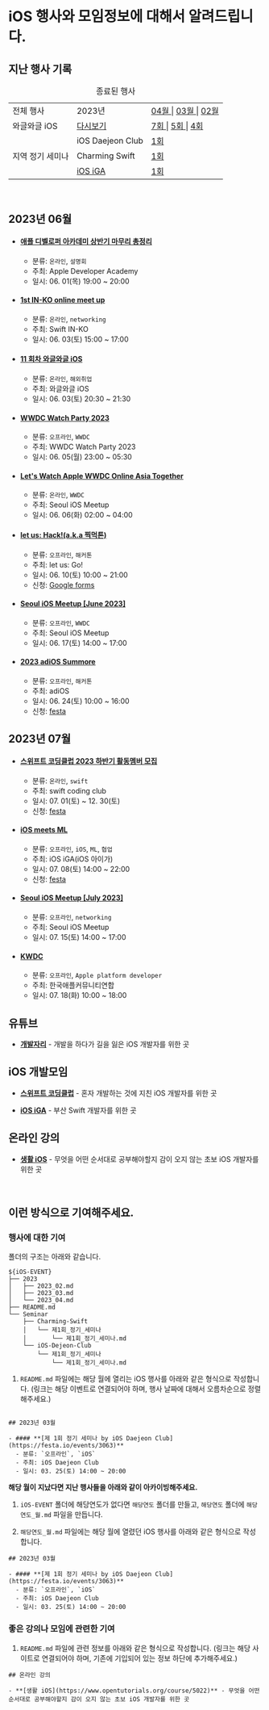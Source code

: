 # iOS 행사와 모임정보에 대해서 알려드립니다.

## 지난 행사 기록

<table>
	<caption>종료된 행사</caption>
	<tr>
    <td> 전체 행사 </td>
		<td> 2023년 </td>
		<td>
      <a href="./2023/2023_04.md"> 04월 </a> | 
			<a href="./2023/2023_03.md"> 03월 </a> | 
			<a href="./2023/2023_02.md"> 02월 </a>
		</td>
	</tr>
  <tr>
    <td> 와글와글 iOS </td>
    <td> <a href="https://youtube.com/playlist?list=PL1PI2d-NlJ8t2X2VMihKC3uyCTR9yCJeQ"> 다시보기 </a> </td>
		<td>
      <a href="https://github.com/Swift-Coding-Club/iOS-EVENT/blob/main/2023/2023_03.md#%EC%A0%9C-7%ED%9A%8C-%EC%99%80%EA%B8%80%EC%99%80%EA%B8%80-ios"> 7회 </a>
        |
			<a href="https://github.com/Swift-Coding-Club/iOS-EVENT/blob/main/2023/2023_02.md#%EC%A0%9C-5%ED%9A%8C-%EC%99%80%EA%B8%80%EC%99%80%EA%B8%80-ios"> 5회 </a>
      |
      <a href="https://github.com/Swift-Coding-Club/iOS-EVENT/blob/main/2023/2023_02.md#%EC%A0%9C-4%ED%9A%8C-%EC%99%80%EA%B8%80%EC%99%80%EA%B8%80-ios"> 4회 </a>
    	</td>
    </tr>
  </tr>
  <tr>
    <td rowspan="4" > 지역 정기 세미나 </td>
    <tr>
      <td> iOS Daejeon Club </td>
      <td>
        <a href="https://github.com/Swift-Coding-Club/iOS-EVENT/blob/main/Seminar/iOS-Dejeon-Club/%EC%A0%9C1%ED%9A%8C_%EC%A0%95%EA%B8%B0_%EC%84%B8%EB%AF%B8%EB%82%98/%EC%A0%9C1%ED%9A%8C_%EC%A0%95%EA%B8%B0_%EC%84%B8%EB%AF%B8%EB%82%98.md"> 1회 </a>
      </td>
    </tr>
    <tr>
      <td> Charming Swift </td>
      <td>
        <a href="https://github.com/Swift-Coding-Club/iOS-EVENT/blob/main/Seminar/Charming-Swift/%EC%A0%9C1%ED%9A%8C_%EC%A0%95%EA%B8%B0_%EC%84%B8%EB%AF%B8%EB%82%98/%EC%A0%9C1%ED%9A%8C_%EC%A0%95%EA%B8%B0_%EC%84%B8%EB%AF%B8%EB%82%98.md"> 1회 </a>
      </td>
    </tr>
    <tr>
      <td> <a href ="https://ios-iga.vercel.app/"> iOS iGA</td>
      <td>
        <a href="https://ios-iga.vercel.app/"> 1회 </a>
      </td>
    </tr>
  </tr>
</table>

<br />

## 2023년 06월

- #### **[애플 디벨로퍼 아카데미 상반기 마무리 총정리](https://idserve-net.zoom.us/meeting/register/tZAvf-2spz4oGdXZ7Bh4pq8S-7uD0i5moXp0#/registration)**

  - 분류: `온라인`, `설명회`
  - 주최: Apple Developer Academy
  - 일시: 06. 01(목) 19:00 ~ 20:00

- #### **[1st IN-KO online meet up](https://airtable.com/shr0DGQpYDYQkg647)**

  - 분류: `온라인`, `networking`
  - 주최: Swift IN-KO
  - 일시: 06. 03(토) 15:00 ~ 17:00

- #### **[11 회차 와글와글 iOS](https://discord.gg/CheamVKw4h)**

  - 분류: `온라인`, `해외취업`
  - 주최: 와글와글 iOS
  - 일시: 06. 03(토) 20:30 ~ 21:30

- #### **[WWDC Watch Party 2023](https://festa.io/events/3547)**

  - 분류: `오프라인`, `WWDC`
  - 주최: WWDC Watch Party 2023
  - 일시: 06. 05(월) 23:00 ~ 05:30

- #### **[Let's Watch Apple WWDC Online Asia Together](https://www.meetup.com/ko-KR/seoul-ios-meetup/events/293796757/)**

  - 분류: `온라인`, `WWDC`
  - 주최: Seoul iOS Meetup
  - 일시: 06. 06(화) 02:00 ~ 04:00

- #### **[let us: Hack!(a.k.a 찍먹톤)](https://gamma.app/docs/let-us-Go--qsr1y57vqdo5nxj?mode=doc)**

  - 분류: `오프라인`, `해커톤`
  - 주최: let us: Go!
  - 일시: 06. 10(토) 10:00 ~ 21:00
  - 신청: [Google forms](https://docs.google.com/forms/d/1if9UU46XQ6edj9oLtxp6H3gRPIGF85ENLqM4l7ytYjA/edit)

- #### **[Seoul iOS Meetup [June 2023]](https://www.meetup.com/ko-KR/seoul-ios-meetup/events/293856626/)**

  - 분류: `오프라인`, `WWDC`
  - 주최: Seoul iOS Meetup
  - 일시: 06. 17(토) 14:00 ~ 17:00

- #### **[2023 adiOS Summore]([https://gamma.app/docs/let-us-Go--qsr1y57vqdo5nxj?mode=doc](https://festa.io/events/3556))**

  - 분류: `오프라인`, `해커톤`
  - 주최: adiOS
  - 일시: 06. 24(토) 10:00 ~ 16:00
  - 신청: [festa](https://festa.io/events/3556)


## 2023년 07월

- #### **[스위프트 코딩클럽 2023 하반기 활동멤버 모집](https://festa.io/events/3672)**

  - 분류: `온라인`, `swift`
  - 주최: swift coding club
  - 일시: 07. 01(토) ~ 12. 30(토)
  - 신청: [festa](https://festa.io/events/3672)

- #### **[iOS meets ML](https://ios-iga.vercel.app/)**

  - 분류: `오프라인`, `iOS`, `ML`, `협업`
  - 주최: iOS iGA(iOS 아이가)
  - 일시: 07. 08(토) 14:00 ~ 22:00
  - 신청: [festa](https://festa.io/events/3615)
 
- #### **[Seoul iOS Meetup [July 2023]](https://www.meetup.com/seoul-ios-meetup/events/294368177)**

  - 분류: `오프라인`, `networking`
  - 주최: Seoul iOS Meetup
  - 일시: 07. 15(토) 14:00 ~ 17:00

- #### **[KWDC](https://kwdc.dev)**

  - 분류: `오프라인`, `Apple platform developer`
  - 주최: 한국애플커뮤니티연합
  - 일시: 07. 18(화) 10:00 ~ 18:00

## 유튜브

- **[개발자리](https://www.youtube.com/@Leeo25)** - 개발을 하다가 길을 잃은 iOS 개발자를 위한 곳

## iOS 개발모임

- **[스위프트 코딩클럽](https://discord.gg/w4T2zgvbPv)** - 혼자 개발하는 것에 지친 iOS 개발자를 위한 곳

- **[iOS iGA](https://discord.gg/7BKZgFjGWV)** - 부산 Swift 개발자를 위한 곳

## 온라인 강의

- **[생활 iOS](https://www.opentutorials.org/course/5022)** - 무엇을 어떤 순서대로 공부해야할지 감이 오지 않는 초보 iOS 개발자를 위한 곳

<br>

## 이런 방식으로 기여해주세요.

### 행사에 대한 기여

폴더의 구조는 아래와 같습니다.

```
${iOS-EVENT}
├── 2023
│   ├── 2023_02.md
│   ├── 2023_03.md
│   └── 2023_04.md
├── README.md
└── Seminar
    ├── Charming-Swift
    │   └── 제1회_정기_세미나
    │       └── 제1회_정기_세미나.md
    └── iOS-Dejeon-Club
        └── 제1회_정기_세미나
            └── 제1회_정기_세미나.md
```

1. `README.md` 파일에는 해당 월에 열리는 iOS 행사를 아래와 같은 형식으로 작성합니다. (링크는 해당 이벤트로 연결되어야 하며, 행사 날짜에 대해서 오름차순으로 정렬해주세요.)

```

## 2023년 03월

- #### **[제 1회 정기 세미나 by iOS Daejeon Club](https://festa.io/events/3063)**
  - 분류: `오프라인`, `iOS`
  - 주최: iOS Daejeon Club
  - 일시: 03. 25(토) 14:00 ~ 20:00

```

**해당 월이 지났다면 지난 행사들을 아래와 같이 아카이빙해주세요.**

1. `iOS-EVENT` 폴더에 해당연도가 없다면 `해당연도` 폴더를 만들고, `해당연도` 폴더에 `해당연도_월.md` 파일을 만듭니다.

2. `해당연도_월.md` 파일에는 해당 월에 열렸던 iOS 행사를 아래와 같은 형식으로 작성합니다.

```
## 2023년 03월

- #### **[제 1회 정기 세미나 by iOS Daejeon Club](https://festa.io/events/3063)**
  - 분류: `오프라인`, `iOS`
  - 주최: iOS Daejeon Club
  - 일시: 03. 25(토) 14:00 ~ 20:00

```

### 좋은 강의나 모임에 관련한 기여

1. `README.md` 파일에 관련 정보를 아래와 같은 형식으로 작성합니다. (링크는 해당 사이트로 연결되어야 하며, 기존에 기입되어 있는 정보 하단에 추가해주세요.)

```
## 온라인 강의

- **[생활 iOS](https://www.opentutorials.org/course/5022)** - 무엇을 어떤 순서대로 공부해야할지 감이 오지 않는 초보 iOS 개발자를 위한 곳

```
